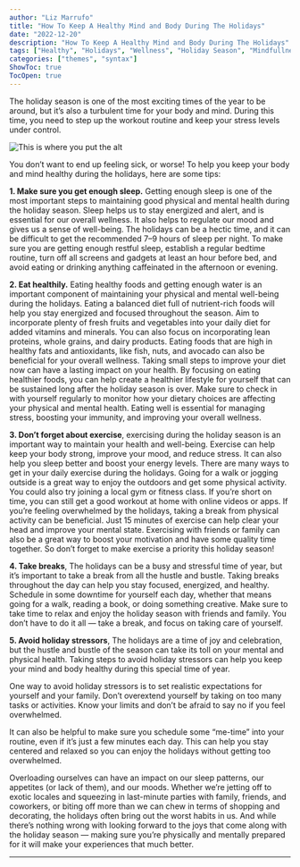 ```yaml
---
author: "Liz Marrufo"
title: "How To Keep A Healthy Mind and Body During The Holidays"
date: "2022-12-20"
description: "How To Keep A Healthy Mind and Body During The Holidays"
tags: ["Healthy", "Holidays", "Wellness", "Holiday Season", "Mindfullness"]
categories: ["themes", "syntax"]
ShowToc: true
TocOpen: true
---
```


The holiday season is one of the most exciting times of the year to be around, but it’s also a turbulent time for your body and mind. During this time, you need to step up the workout routine and keep your stress levels under control.

![This is where you put the alt](https://miro.medium.com/v2/resize:fit:1400/format:webp/1*PvZRHhc3SY_Q-mInVUjXUw.jpeg "yoga christmas")

You don’t want to end up feeling sick, or worse! To help you keep your body and mind healthy during the holidays, here are some tips:

**1. Make sure you get enough sleep.** Getting enough sleep is one of the most important steps to maintaining good physical and mental health during the holiday season. Sleep helps us to stay energized and alert, and is essential for our overall wellness. It also helps to regulate our mood and gives us a sense of well-being. The holidays can be a hectic time, and it can be difficult to get the recommended 7–9 hours of sleep per night. To make sure you are getting enough restful sleep, establish a regular bedtime routine, turn off all screens and gadgets at least an hour before bed, and avoid eating or drinking anything caffeinated in the afternoon or evening.

**2. Eat healthily.** Eating healthy foods and getting enough water is an important component of maintaining your physical and mental well-being during the holidays. Eating a balanced diet full of nutrient-rich foods will help you stay energized and focused throughout the season. Aim to incorporate plenty of fresh fruits and vegetables into your daily diet for added vitamins and minerals. You can also focus on incorporating lean proteins, whole grains, and dairy products. Eating foods that are high in healthy fats and antioxidants, like fish, nuts, and avocado can also be beneficial for your overall wellness. Taking small steps to improve your diet now can have a lasting impact on your health.
By focusing on eating healthier foods, you can help create a healthier lifestyle for yourself that can be sustained long after the holiday season is over. Make sure to check in with yourself regularly to monitor how your dietary choices are affecting your physical and mental health. Eating well is essential for managing stress, boosting your immunity, and improving your overall wellness.

**3. Don’t forget about exercise**, exercising during the holiday season is an important way to maintain your health and well-being. Exercise can help keep your body strong, improve your mood, and reduce stress. It can also help you sleep better and boost your energy levels. There are many ways to get in your daily exercise during the holidays. Going for a walk or jogging outside is a great way to enjoy the outdoors and get some physical activity. You could also try joining a local gym or fitness class. If you’re short on time, you can still get a good workout at home with online videos or apps.
If you’re feeling overwhelmed by the holidays, taking a break from physical activity can be beneficial. Just 15 minutes of exercise can help clear your head and improve your mental state. Exercising with friends or family can also be a great way to boost your motivation and have some quality time together. So don’t forget to make exercise a priority this holiday season!

**4. Take breaks**, The holidays can be a busy and stressful time of year, but it’s important to take a break from all the hustle and bustle. Taking breaks throughout the day can help you stay focused, energized, and healthy. Schedule in some downtime for yourself each day, whether that means going for a walk, reading a book, or doing something creative. Make sure to take time to relax and enjoy the holiday season with friends and family. You don’t have to do it all — take a break, and focus on taking care of yourself.

**5. Avoid holiday stressors**, The holidays are a time of joy and celebration, but the hustle and bustle of the season can take its toll on your mental and physical health. Taking steps to avoid holiday stressors can help you keep your mind and body healthy during this special time of year.

One way to avoid holiday stressors is to set realistic expectations for yourself and your family. Don’t overextend yourself by taking on too many tasks or activities. Know your limits and don’t be afraid to say no if you feel overwhelmed.

It can also be helpful to make sure you schedule some “me-time” into your routine, even if it’s just a few minutes each day. This can help you stay centered and relaxed so you can enjoy the holidays without getting too overwhelmed.

Overloading ourselves can have an impact on our sleep patterns, our appetites (or lack of them), and our moods. Whether we’re jetting off to exotic locales and squeezing in last-minute parties with family, friends, and coworkers, or biting off more than we can chew in terms of shopping and decorating, the holidays often bring out the worst habits in us. And while there’s nothing wrong with looking forward to the joys that come along with the holiday season — making sure you’re physically and mentally prepared for it will make your experiences that much better.

---

